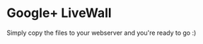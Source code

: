 Google+ LiveWall
=================

Simply copy the files to your webserver and you're ready to go :)